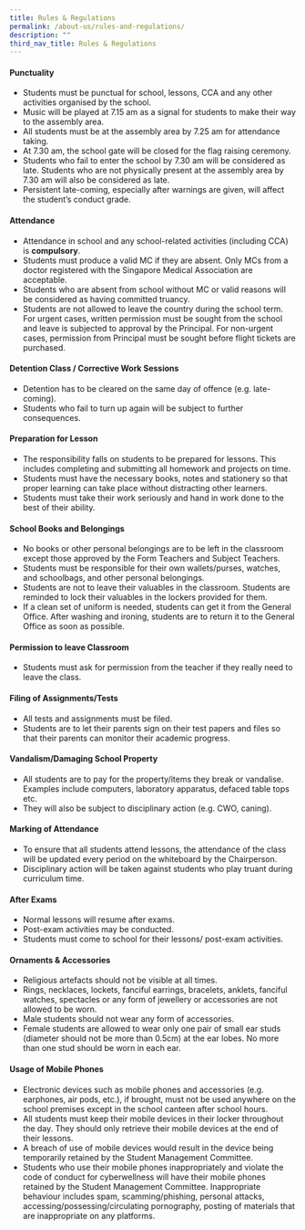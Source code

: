```yaml
---
title: Rules & Regulations
permalink: /about-us/rules-and-regulations/
description: ""
third_nav_title: Rules & Regulations
---
```

#### **Punctuality** 
*   Students must be punctual for school, lessons, CCA and any other activities organised by the school.
*   Music will be played at 7.15 am as a signal for students to make their way to the assembly area.
*   All students must be at the assembly area by 7.25 am for attendance taking.
*   At 7.30 am, the school gate will be closed for the flag raising ceremony.
*   Students who fail to enter the school by 7.30 am will be considered as late. Students who are not physically present at the assembly area by 7.30 am will also be considered as late.
*   Persistent late-coming, especially after warnings are given, will affect the student’s conduct grade. 

#### **Attendance**
*   Attendance in school and any school-related activities (including CCA) is&nbsp;**compulsory**.
*   Students must produce a valid MC if they are absent. Only MCs from a doctor registered with the Singapore Medical Association are acceptable.
*   Students who are absent from school without MC or valid reasons will be considered as having committed truancy.
*   Students are not allowed to leave the country during the school term. For urgent cases, written permission must be sought from the school and leave is subjected to approval by the Principal. For non-urgent cases, permission from Principal must be sought before flight tickets are purchased.

#### **Detention Class / Corrective Work Sessions**
*   Detention has to be cleared on the same day of offence (e.g. late-coming).
*   Students who fail to turn up again will be subject to further consequences.

#### **Preparation for Lesson**

*   The responsibility falls on students to be prepared for lessons. This includes completing and submitting all homework and projects on time.
*   Students must have the necessary books, notes and stationery so that proper learning can take place without distracting other learners.
*   Students must take their work seriously and hand in work done to the best of their ability.

#### **School Books and Belongings**
*   No books or other personal belongings are to be left in the classroom except those approved by the Form Teachers and Subject Teachers.
*   Students must be responsible for their own wallets/purses, watches, and schoolbags, and other personal belongings.
*   Students are not to leave their valuables in the classroom. Students are reminded to lock their valuables in the lockers provided for them.
*   If a clean set of uniform is needed, students can get it from the General Office. After washing and ironing, students are to return it to the General Office as soon as possible.

#### **Permission to leave Classroom**
*   Students must ask for permission from the teacher if they really need to leave the class.

#### **Filing of Assignments/Tests**
*   All tests and assignments must be filed.
*   Students are to let their parents sign on their test papers and files so that their parents can monitor their academic progress.

#### **Vandalism/Damaging School Property**
*   All students are to pay for the property/items they break or vandalise. Examples include computers, laboratory apparatus, defaced table tops etc.
*   They will also be subject to disciplinary action (e.g. CWO, caning).

#### **Marking of Attendance**
*   To ensure that all students attend lessons, the attendance of the class will be updated every period on the whiteboard by the Chairperson.
*   Disciplinary action will be taken against students who play truant during curriculum time.

#### **After Exams**
*   Normal lessons will resume after exams.
*   Post-exam activities may be conducted.
*   Students must come to school for their lessons/ post-exam activities.

#### **Ornaments & Accessories**
*   Religious artefacts should not be visible at all times.
*   Rings, necklaces, lockets, fanciful earrings, bracelets, anklets, fanciful watches, spectacles or any form of jewellery or accessories are not allowed to be worn.
*   Male students should not wear any form of accessories.
*   Female students are allowed to wear only one pair of small ear studs (diameter should not be more than 0.5cm) at the ear lobes. No more than one stud should be worn in each ear.

#### **Usage of Mobile Phones**
* Electronic devices such as mobile phones and accessories (e.g. earphones, air pods, etc.), if brought, must not be used anywhere on the school premises except in the school canteen after school hours. 
* All students must keep their mobile devices in their locker throughout the day. They should only retrieve their mobile devices at the end of their lessons.
* A breach of use of mobile devices would result in the device being temporarily retained by the Student Management Committee.
* Students who use their mobile phones inappropriately and violate the code of conduct for cyberwellness will have their mobile phones retained by the Student Management Committee. Inappropriate behaviour includes spam, scamming/phishing, personal attacks, accessing/possessing/circulating pornography, posting of materials that are inappropriate on any platforms.